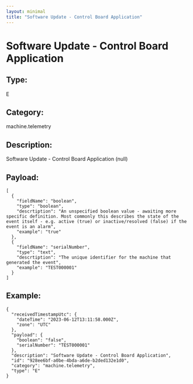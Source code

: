 ```yaml
---
layout: minimal
title: "Software Update - Control Board Application"
---
```


# Software Update - Control Board Application

## Type:

E

## Category:

machine.telemetry

## Description: 

Software Update - Control Board Application (null)

## Payload:

```
[
  {
    "fieldName": "boolean",
    "type": "boolean",
    "descrtiption": "An unspecified boolean value - awaiting more specific definition. Most commonly this describes the state of the event itself - e.g. active (true) or inactive/resolved (false) if the event is an alarm",
    "example": "true"
  },
  {
    "fieldName": "serialNumber",
    "type": "text",
    "descrtiption": "The unique identifier for the machine that generated the event",
    "example": "TEST000001"
  }
]
```

## Example:

```
{
  "receivedTimestampUtc": {
    "dateTime": "2023-06-12T13:11:58.000Z",
    "zone": "UTC"
  },
  "payload": {
    "boolean": "false",
    "serialNumber": "TEST000001"
  },
  "description": "Software Update - Control Board Application",
  "id": "928ee6bf-a0be-4bda-a6de-b2ded132e1d0",
  "category": "machine.telemetry",
  "type": "E"
}
```
